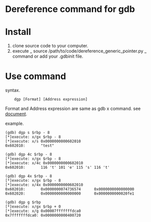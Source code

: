 # Dereference command for gdb

# Install

1. clone source code to your computer.
2. execute _ source /path/to/code/dereference_generic_pointer.py _ command or add your .gdbinit file.

# Use command

syntax.

```
    dgp [Format] [Address expression]
```

Format and Address expression are same as gdb x command. see [document](http://visualgdb.com/gdbreference/commands/x).

example.

```
(gdb) dgp s $rbp - 8
[*]execute: x/gx $rbp - 8
[*]execute: x/s 0x0000000000602010
0x602010:       "test"

(gdb) dgp 4c $rbp - 8
[*]execute: x/gx $rbp - 8
[*]execute: x/4c 0x0000000000602010
0x602010:       116 't' 101 'e' 115 's' 116 't'

(gdb) dgp 4x $rbp - 8
[*]execute: x/gx $rbp - 8
[*]execute: x/4x 0x0000000000602010
0x602010:       0x0000000074736574      0x0000000000000000
0x602020:       0x0000000000000000      0x0000000000020fe1

(gdb) dgp g $rbp
[*]execute: x/gx $rbp + 0
[*]execute: x/g 0x00007fffffffdca0
0x7fffffffdca0: 0x0000000000400720

```
